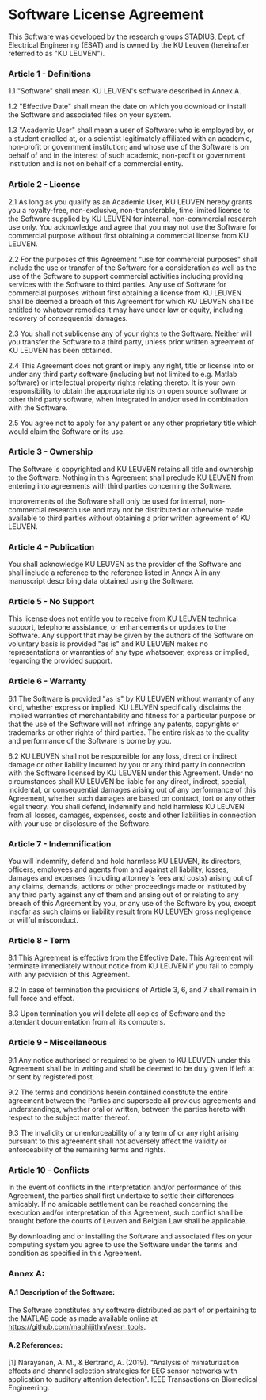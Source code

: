 
# Software License Agreement

This Software was developed by the research groups STADIUS, Dept. of Electrical Engineering (ESAT) and is owned by the KU Leuven (hereinafter referred to as "KU LEUVEN"). 

### Article 1 - Definitions			

1.1 "Software" shall mean KU LEUVEN's software described in Annex A.

1.2 "Effective Date" shall mean the date on which you download or install the Software and associated files on your system.

1.3 "Academic User" shall mean a user of Software: who is employed by, or a student enrolled at, or a scientist legitimately affiliated with an academic, non-profit or government institution; and whose use of the Software is on behalf of and in the interest of such academic, non-profit or government institution and is not on behalf of a commercial entity.

### Article 2 - License

2.1 As long as you qualify as an Academic User, KU LEUVEN hereby grants you a royalty-free, non-exclusive, non-transferable, time limited license to the Software supplied by KU LEUVEN for internal, non-commercial research use only. You acknowledge and agree that you may not use the Software for commercial purpose without first obtaining a commercial license from KU LEUVEN. 

2.2 For the purposes of this Agreement "use for commercial purposes" shall include the use or transfer of the Software for a consideration as well as the use of the Software to support commercial activities including providing services with the Software to third parties. Any use of Software for commercial purposes without first obtaining a license from KU LEUVEN shall be deemed a breach of this Agreement for which KU LEUVEN shall be entitled to whatever remedies it may have under law or equity, including recovery of consequential damages.

2.3 You shall not sublicense any of your rights to the Software. Neither will you transfer the Software to a third party, unless prior written agreement of KU LEUVEN has been obtained. 

2.4 This Agreement does not grant or imply any right, title or license into or under any third party software (including but not limited to e.g. Matlab software) or intellectual property rights relating thereto. It is your own responsibility to obtain the appropriate rights on open source software  or other third party software, when integrated in and/or used in combination with the Software. 

2.5 You agree not to apply for any patent or any other proprietary title which would claim the Software or its use. 

### Article 3 - Ownership

The Software is copyrighted and KU LEUVEN retains all title and ownership to the Software. Nothing in this Agreement shall preclude KU LEUVEN from entering into agreements with third parties concerning the Software.

Improvements of the Software shall only be used for internal, non-commercial research use and may not be distributed or otherwise made available to third parties without obtaining a prior written agreement of KU LEUVEN.

### Article 4 - Publication

You shall acknowledge KU LEUVEN as the provider of the Software and shall include a reference to the reference listed in Annex A in any manuscript describing data obtained using the Software.

### Article 5 - No Support

This license does not entitle you to receive from KU LEUVEN technical support, telephone assistance, or enhancements or updates to the Software. Any support that may be given by the authors of the Software on voluntary basis is provided "as is" and KU LEUVEN makes no representations or warranties of  any type whatsoever, express or implied, regarding the provided support. 

### Article 6 - Warranty

6.1 The Software is provided "as is" by KU LEUVEN without warranty of any kind, whether express or implied.  KU LEUVEN specifically disclaims the implied warranties of merchantability and fitness for a particular purpose or that the use of the Software will not infringe any patents, copyrights or trademarks or other rights of third parties. The entire risk as to the quality and performance of the Software is borne by you.

6.2 KU LEUVEN shall not be responsible for any loss, direct or indirect damage or other liability incurred by you or any third party in connection with the Software licensed by KU LEUVEN under this Agreement. Under no circumstances shall KU LEUVEN be liable for any direct, indirect, special, incidental, or consequential damages arising out of any performance of this Agreement,  whether such damages are based on contract, tort or any other legal theory. You shall defend, indemnify and hold harmless KU LEUVEN from all losses, damages, expenses, costs and other liabilities in connection with your use or disclosure of the Software.

### Article 7 - Indemnification

You will indemnify, defend and hold harmless KU LEUVEN, its directors, officers, employees and agents from and against all liability, losses, damages and expenses (including attorney's fees and costs) arising out of any claims, demands, actions or other proceedings made or instituted by any third party against any of them and arising out of or relating to any breach of this Agreement by you, or any use of the Software by you, except insofar as such claims or liability result from KU LEUVEN gross negligence or willful misconduct. 

### Article 8 - Term

8.1 This Agreement is effective from the Effective Date. This Agreement will terminate immediately without notice from KU LEUVEN  if you fail to comply with any provision of this Agreement.

8.2 In case of termination the provisions of Article 3, 6, and 7 shall remain in full force and effect.

8.3 Upon termination you  will delete all copies of Software and the attendant documentation from all its computers. 

### Article 9 - Miscellaneous

9.1 Any notice authorised or required to be given to KU LEUVEN under this Agreement shall be in writing and shall be deemed to be duly given if left at or sent by registered post.

9.2 The terms and conditions herein contained constitute the entire agreement between the Parties and supersede all previous agreements and understandings, whether oral or written, between the parties hereto with respect to the subject matter thereof.

9.3 The invalidity or unenforceability of any term of or any right arising pursuant to this agreement shall not adversely affect the validity or enforceability of the remaining terms and rights.

### Article 10 - Conflicts

In the event of conflicts in the interpretation and/or performance of this Agreement, the parties shall first undertake to settle their differences amicably. If no amicable settlement can be reached concerning the execution and/or interpretation of this Agreement, such conflict shall be brought before the courts of Leuven and Belgian Law shall be applicable.

By downloading and or installing the Software and associated files on your computing system you agree to use the Software under the terms and condition as specified in this Agreement.
 

 
### Annex A:

#### A.1 Description of the Software:

The Software constitutes any software distributed as part of or pertaining to the MATLAB code as made available online at https://github.com/mabhijithn/wesn_tools.


#### A.2 References:

[1] Narayanan, A. M., & Bertrand, A. (2019). "Analysis of miniaturization effects and channel selection strategies for EEG sensor networks with application to auditory attention detection". IEEE Transactions on Biomedical Engineering.

